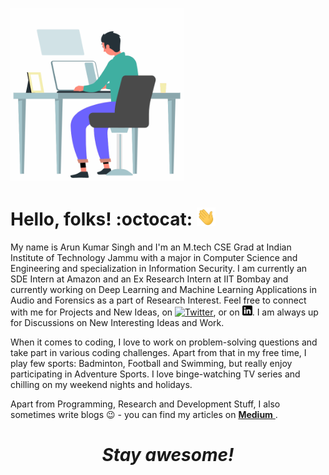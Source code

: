 [<img src="https://github.com/arun-kmr-singh/arun-kmr-singh.github.io/blob/master/assets/Coolstuff/animation.gif" width="55%" height="auto">](https://arun-kmr-singh.github.io/)
# Hello, folks! :octocat: <img src="https://github.com/arun-kmr-singh/arun-kmr-singh.github.io/blob/master/assets/Coolstuff/wave.gif" width="30px">

My name is Arun Kumar Singh and I'm an M.tech CSE Grad at Indian Institute of Technology Jammu with a major in Computer Science and Engineering and specialization in Information Security. I am currently an SDE Intern at Amazon and an Ex Research Intern at IIT Bombay and currently working on Deep Learning and Machine Learning Applications in Audio and Forensics as a part of Research Interest. Feel free to connect with me for Projects and New Ideas, on [![Twitter](http://i.imgur.com/wWzX9uB.png)](https://twitter.com/arun_kmr_singh), or on [![LinkedIn](https://github.com/arun-kmr-singh/arun-kmr-singh.github.io/blob/master/assets/Coolstuff/linkedin-3-16.png)](https://www.linkedin.com/in/arun-kmr-singh/). I am always up for Discussions on New Interesting Ideas and Work. 

When it comes to coding, I love to work on problem-solving questions and take part in various coding challenges. Apart from that in my free time, I play few sports: Badminton, Football and Swimming, but really enjoy participating in Adventure Sports. I love binge-watching TV series and chilling on my weekend nights and holidays.

Apart from Programming, Research and Development Stuff, I also sometimes write blogs :wink: - you can find my articles on [**Medium** ](https://medium.com/@singh.kmr.arun).

<h1 align='center'><i>Stay awesome!</i></h1>
